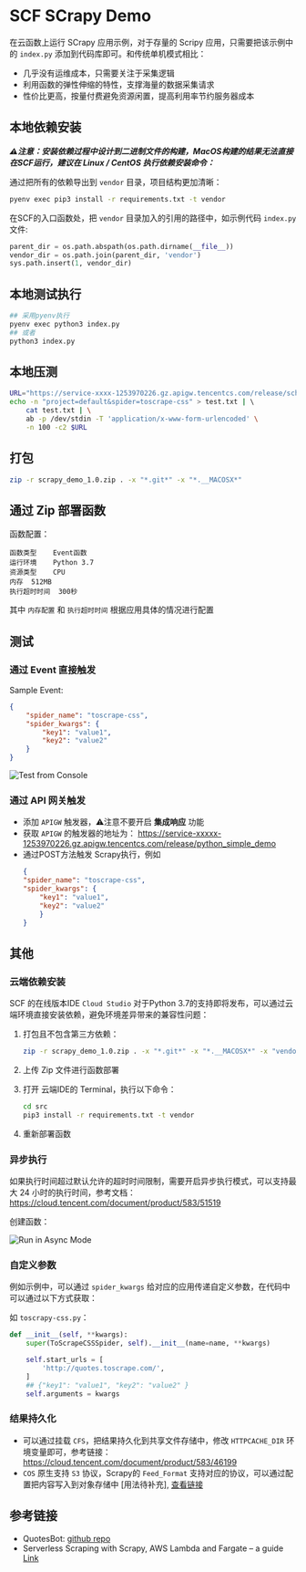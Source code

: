 # SCF SCrapy Demo

在云函数上运行 SCrapy 应用示例，对于存量的 Scripy 应用，只需要把该示例中的 `index.py` 添加到代码库即可。和传统单机模式相比：

- 几乎没有运维成本，只需要关注于采集逻辑
- 利用函数的弹性伸缩的特性，支撑海量的数据采集请求
- 性价比更高，按量付费避免资源闲置，提高利用率节约服务器成本

## 本地依赖安装

***⚠️注意：安装依赖过程中设计到二进制文件的构建，MacOS构建的结果无法直接在SCF运行，建议在 Linux / CentOS 执行依赖安装命令：***

通过把所有的依赖导出到 `vendor` 目录，项目结构更加清晰：

```bash
pyenv exec pip3 install -r requirements.txt -t vendor
```

在SCF的入口函数处，把 `vendor` 目录加入的引用的路径中，如示例代码 `index.py` 文件:

```python
parent_dir = os.path.abspath(os.path.dirname(__file__))
vendor_dir = os.path.join(parent_dir, 'vendor')
sys.path.insert(1, vendor_dir)
```

## 本地测试执行

```bash
## 采用pyenv执行
pyenv exec python3 index.py
## 或者
python3 index.py
```

## 本地压测

```bash
URL="https://service-xxxx-1253970226.gz.apigw.tencentcs.com/release/schedule.json"
echo -n "project=default&spider=toscrape-css" > test.txt | \ 
    cat test.txt | \
    ab -p /dev/stdin -T 'application/x-www-form-urlencoded' \
    -n 100 -c2 $URL
```
## 打包

```bash
zip -r scrapy_demo_1.0.zip . -x "*.git*" -x "*.__MACOSX*"
```

## 通过 Zip 部署函数

函数配置：

```
函数类型	Event函数
运行环境	Python 3.7
资源类型	CPU
内存	512MB
执行超时时间	300秒
```
其中 `内存配置` 和 `执行超时时间` 根据应用具体的情况进行配置

## 测试

### 通过 Event 直接触发

Sample Event:
```json
{
    "spider_name": "toscrape-css",
    "spider_kwargs": {
        "key1": "value1",
        "key2": "value2"
    } 
}
```

![Test from Console](https://user-images.githubusercontent.com/251222/160966810-9ee929cf-9f3f-4e5c-a4be-013ba43ad30d.png)

### 通过 API 网关触发

- 添加 `APIGW` 触发器，⚠️注意不要开启 **集成响应** 功能
- 获取 `APIGW` 的触发器的地址为：
https://service-xxxxx-1253970226.gz.apigw.tencentcs.com/release/python_simple_demo
- 通过POST方法触发 Scrapy执行，例如
    ```json
    {
    "spider_name": "toscrape-css",
    "spider_kwargs": {
        "key1": "value1",
        "key2": "value2"
        }
    }
    ```

## 其他

### 云端依赖安装

SCF 的在线版本IDE `Cloud Studio` 对于Python 3.7的支持即将发布，可以通过云端环境直接安装依赖，避免环境差异带来的兼容性问题：

1. 打包且不包含第三方依赖：

    ```bash
    zip -r scrapy_demo_1.0.zip . -x "*.git*" -x "*.__MACOSX*" -x "vendor"
    ```
2. 上传 Zip 文件进行函数部署
3. 打开 云端IDE的 Terminal，执行以下命令：

    ```bash
    cd src
    pip3 install -r requirements.txt -t vendor
    ```
4. 重新部署函数

### 异步执行

如果执行时间超过默认允许的超时时间限制，需要开启异步执行模式，可以支持最大 24 小时的执行时间，参考文档：https://cloud.tencent.com/document/product/583/51519

创建函数：

![Run in Async Mode](https://user-images.githubusercontent.com/251222/160980864-05f281ed-0cd3-40ac-a091-1ac46f6149b2.png)

### 自定义参数

例如示例中，可以通过 `spider_kwargs` 给对应的应用传递自定义参数，在代码中可以通过以下方式获取：

如 `toscrapy-css.py`：

```python
def __init__(self, **kwargs):
    super(ToScrapeCSSSpider, self).__init__(name=name, **kwargs)

    self.start_urls = [
        'http://quotes.toscrape.com/',
    ]
    ## {"key1": "value1", "key2": "value2" } 
    self.arguments = kwargs
```

### 结果持久化

- 可以通过挂载 `CFS`，把结果持久化到共享文件存储中，修改 `HTTPCACHE_DIR` 环境变量即可，参考链接：https://cloud.tencent.com/document/product/583/46199
- `COS` 原生支持 `S3` 协议，Scrapy的 `Feed_Format` 支持对应的协议，可以通过配置把内容写入到对象存储中 [用法待补充], [查看链接](https://docs.scrapy.org/en/latest/topics/feed-exports.html#topics-feed-storage-s3)

## 参考链接

- QuotesBot: [github repo](https://github.com/scrapinghub/spidyquotes)
- Serverless Scraping with Scrapy, AWS Lambda and Fargate – a guide [Link](https://blog.vikfand.com/posts/scrapy-fargate-sls-guide/)
